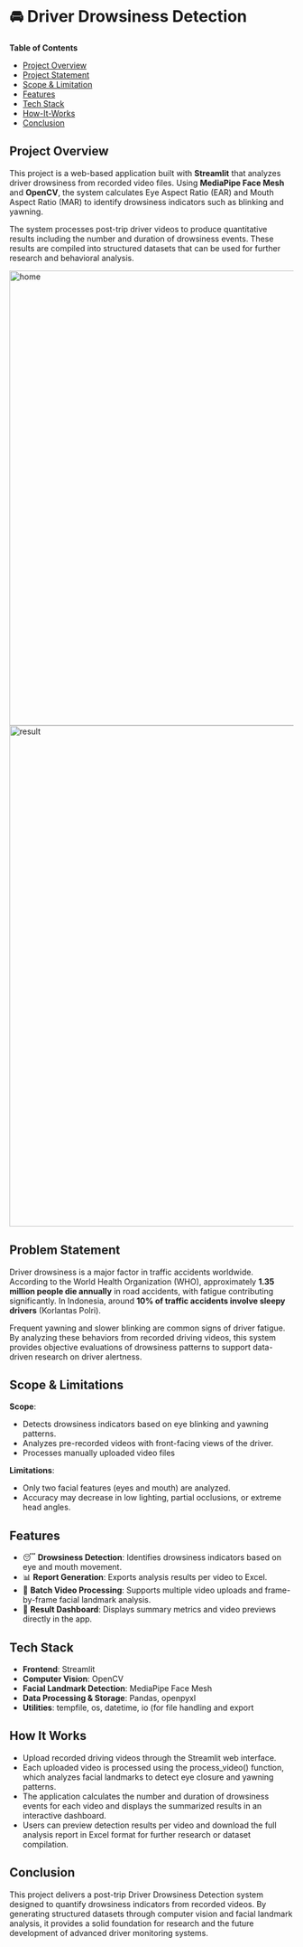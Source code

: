 # 🚘 Driver Drowsiness Detection


**Table of Contents**

- [Project Overview](#project-overview)
- [Project Statement](#project-statement)
- [Scope & Limitation](#scope--limitation)
- [Features](#features)
- [Tech Stack](#tech-stack)
- [How-It-Works](#how-it-works)
- [Conclusion](#conclusion)


## Project Overview

This project is a web-based application built with **Streamlit** that analyzes driver drowsiness from recorded video files. Using **MediaPipe Face Mesh** and **OpenCV**, the system calculates Eye Aspect Ratio (EAR) and Mouth Aspect Ratio (MAR) to identify drowsiness indicators such as blinking and yawning.

The system processes post-trip driver videos to produce quantitative results  including the number and duration of drowsiness events. These results are compiled into structured datasets that can be used for further research and behavioral analysis.

<img width="962" height="805" alt="home" src="https://github.com/user-attachments/assets/8a4e075a-f1eb-452f-af65-fc6baddacc2f" />
<img width="955" height="887" alt="result" src="https://github.com/user-attachments/assets/63fc8666-24d7-4641-b895-2fd26ccdc8ee" />

## Problem Statement

Driver drowsiness is a major factor in traffic accidents worldwide. According to the World Health Organization (WHO), approximately **1.35 million people die annually** in road accidents, with fatigue contributing significantly. In Indonesia, around **10% of traffic accidents involve sleepy drivers** (Korlantas Polri).

Frequent yawning and slower blinking are common signs of driver fatigue. By analyzing these behaviors from recorded driving videos, this system provides objective evaluations of drowsiness patterns to support data-driven research on driver alertness.

## Scope & Limitations
**Scope**:
- Detects drowsiness indicators based on eye blinking and yawning patterns.
- Analyzes pre-recorded videos with front-facing views of the driver.
- Processes manually uploaded video files

**Limitations**:
- Only two facial features (eyes and mouth) are analyzed.
- Accuracy may decrease in low lighting, partial occlusions, or extreme head angles.

## Features
- 😴 **Drowsiness Detection**: Identifies drowsiness indicators based on eye and mouth movement.
- 📊 **Report Generation**: Exports analysis results per video to Excel.
- 🎥 **Batch Video Processing**: Supports multiple video uploads and frame-by-frame facial landmark analysis.
- 💾 **Result Dashboard**: Displays summary metrics and video previews directly in the app.

## Tech Stack
- **Frontend**: Streamlit
- **Computer Vision**: OpenCV
- **Facial Landmark Detection**: MediaPipe Face Mesh
- **Data Processing & Storage**: Pandas, openpyxl
- **Utilities**: tempfile, os, datetime, io (for file handling and export

## How It Works
- Upload recorded driving videos through the Streamlit web interface.
- Each uploaded video is processed using the process_video() function, which analyzes facial landmarks to detect eye closure and yawning patterns.
- The application calculates the number and duration of drowsiness events for each video and displays the summarized results in an interactive dashboard.
- Users can preview detection results per video and download the full analysis report in Excel format for further research or dataset compilation.

## Conclusion
This project delivers a post-trip Driver Drowsiness Detection system designed to quantify drowsiness indicators from recorded videos.
By generating structured datasets through computer vision and facial landmark analysis, it provides a solid foundation for research and the future development of advanced driver monitoring systems.
